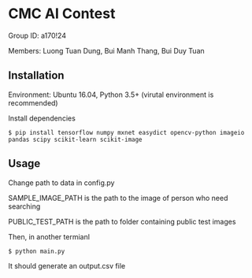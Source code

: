 # CMC AI Contest

Group ID: a170!24

Members: Luong Tuan Dung, Bui Manh Thang, Bui Duy Tuan

## Installation

Environment: Ubuntu 16.04, Python 3.5+ (virutal environment is recommended)

Install dependencies
```
$ pip install tensorflow numpy mxnet easydict opencv-python imageio pandas scipy scikit-learn scikit-image
```

## Usage

Change path to data in config.py

SAMPLE_IMAGE_PATH is the path to the image of person who need searching

PUBLIC_TEST_PATH is the path to folder containing public test images


Then, in another termianl
```
$ python main.py
```

It should generate an output.csv file
